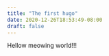 ```yaml
---
title: "The first hugo"
date: 2020-12-26T18:53:49-08:00
draft: false
---
```


Hellow meowing world!!!
